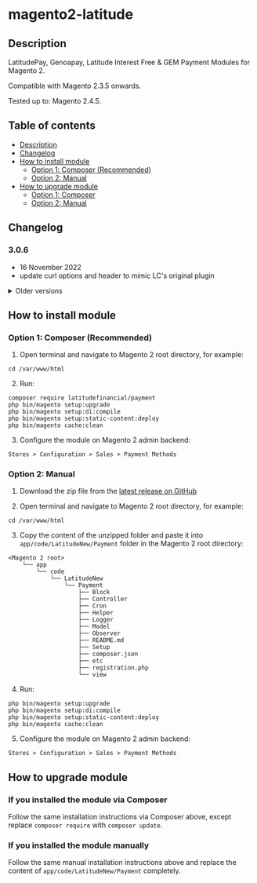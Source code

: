 # magento2-latitude

## Description

LatitudePay, Genoapay, Latitude Interest Free & GEM Payment Modules for Magento 2.

Compatible with Magento 2.3.5 onwards.

Tested up to: Magento 2.4.5.

## Table of contents

* [Description](#description)
* [Changelog](#changelog)
* [How to install module](#how-to-install-module)
    + [Option 1: Composer (Recommended)](#option-1--composer--recommended-)
    + [Option 2: Manual](#option-2--manual)
* [How to upgrade module](#how-to-upgrade-module)
    + [Option 1: Composer](#option-1--composer)
    + [Option 2: Manual](#option-2--manual-1)

## Changelog

### 3.0.6
- 16 November 2022
- update curl options and header to mimic LC's original plugin

<details>
<summary>Older versions</summary>

### 3.0.5
- 16 November 2022
- update curl and header options

### 3.0.4
- 10 November 2022
- Fixed logging typo
- Added capture condition

### 3.0.3
- 4 November 2022
- Sanitize DOB for LatitudePay/Genoapay API

### 3.0.2
- 2 November 2022
- Add try catch to Install Schema to avoid adding existing value to DB

### 3.0.1
- 28 October 2022
- Fix widget still showing when LC is disabled
- Fix PHP syntax compatibility issue with versions < 7.3 

### 3.0.0
- 18 October 2022
- Compatibility with Magento 2.4.5
- Integration of Latitude Interest Free and GEM
- Upgrade Schema Implementation

### 2.0.7
- 19 July 2022
- Compatibility with Magento 2.4.4
- Adjusted module to not clear session on checkout
- Update status key to pending_latitude_approval to avoid clash with other modules
- Address base url information source to window.BASE_URL
- Updated payment group from offline to installment
- Add log to install module

### 2.0.6
- 31 March 2022
- Ensure backward compatibility with PHP 7.4 and lower

### 2.0.5
- 24 March 2022
- Adjusted composer requirement to allow smoother installation using `composer require`
- Logo renderer adjusted to cater to sites using onepage checkout

### 2.0.4
- 22 March 2022
- Show module version on configuration page

### 2.0.3
- 22 March 2022
- Fix path for packagist

### 2.0.2
- 18 March 2022
- Replace Zend Logger removed in Magento 2.4.3 with a custom logger
- Improve logging information

### 2.0.1
- 17 March 2022
- Change callback redirect from cart page to checkout page

### 2.0.0
- 16 March 2022
- Initial release for Magento 2 plugin rebuild
</details>

## How to install module

### Option 1: Composer (Recommended)

1. Open terminal and navigate to Magento 2 root directory, for example:
```
cd /var/www/html
```
2. Run:
```
composer require latitudefinancial/payment
php bin/magento setup:upgrade
php bin/magento setup:di:compile
php bin/magento setup:static-content:deploy
php bin/magento cache:clean
```
3. Configure the module on Magento 2 admin backend:
```
Stores > Configuration > Sales > Payment Methods
```

### Option 2: Manual

1. Download the zip file from the [latest release on GitHub](https://github.com/Latitude-Financial/magento2-latitude/releases)

2. Open terminal and navigate to Magento 2 root directory, for example:
```
cd /var/www/html
```
3. Copy the content of the unzipped folder and paste it into `app/code/LatitudeNew/Payment` folder in the Magento 2 root directory:
```
<Magento 2 root>
    └── app
        └── code
            └── LatitudeNew
                └── Payment
                    ├── Block
                    ├── Controller
                    ├── Cron
                    ├── Helper
                    ├── Logger
                    ├── Model
                    ├── Observer
                    ├── README.md
                    ├── Setup
                    ├── composer.json
                    ├── etc
                    ├── registration.php
                    └── view
```
4. Run:
```
php bin/magento setup:upgrade
php bin/magento setup:di:compile
php bin/magento setup:static-content:deploy
php bin/magento cache:clean
```
5. Configure the module on Magento 2 admin backend:
```
Stores > Configuration > Sales > Payment Methods
```

## How to upgrade module

### If you installed the module via Composer

Follow the same installation instructions via Composer above, except replace `composer require` with `composer update`.

### If you installed the module manually

Follow the same manual installation instructions above and replace the content of `app/code/LatitudeNew/Payment` completely.

